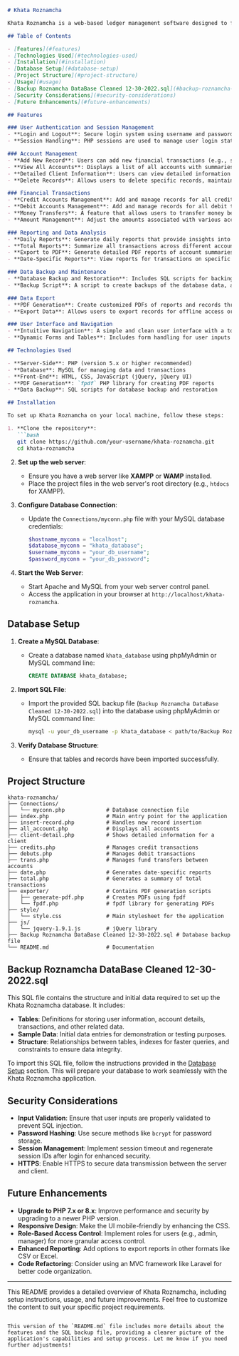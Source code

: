 
```markdown
# Khata Roznamcha

Khata Roznamcha is a web-based ledger management software designed to facilitate easy and efficient handling of financial transactions. The system allows users to manage credits, debits, account details, generate detailed financial reports, and maintain records over time. It is particularly suitable for small businesses or individuals looking to maintain a clear record of their financial activities.

## Table of Contents

- [Features](#features)
- [Technologies Used](#technologies-used)
- [Installation](#installation)
- [Database Setup](#database-setup)
- [Project Structure](#project-structure)
- [Usage](#usage)
- [Backup Roznamcha DataBase Cleaned 12-30-2022.sql](#backup-roznamcha-database-cleaned-12-30-2022sql)
- [Security Considerations](#security-considerations)
- [Future Enhancements](#future-enhancements)

## Features

### User Authentication and Session Management
- **Login and Logout**: Secure login system using username and password, with session management to keep track of logged-in users.
- **Session Handling**: PHP sessions are used to manage user login states and restrict access to specific features.

### Account Management
- **Add New Record**: Users can add new financial transactions (e.g., sales, expenses).
- **View All Accounts**: Displays a list of all accounts with summaries for easy management.
- **Detailed Client Information**: Users can view detailed information about each client, including transaction history.
- **Delete Records**: Allows users to delete specific records, maintaining up-to-date account data.

### Financial Transactions
- **Credit Accounts Management**: Add and manage records for all credit transactions.
- **Debit Accounts Management**: Add and manage records for all debit transactions.
- **Money Transfers**: A feature that allows users to transfer money between different accounts.
- **Amount Management**: Adjust the amounts associated with various accounts through the `amounts.php` page.

### Reporting and Data Analysis
- **Daily Reports**: Generate daily reports that provide insights into financial activities for specific dates.
- **Total Reports**: Summarize all transactions across different accounts, providing a complete view of the ledger.
- **Export to PDF**: Generate detailed PDF reports of account summaries and financial activities using the `fpdf` library.
- **Date-Specific Reports**: View reports for transactions on specific dates, useful for tracking daily activities.

### Data Backup and Maintenance
- **Database Backup and Restoration**: Includes SQL scripts for backing up and restoring the database, ensuring data integrity.
- **Backup Script**: A script to create backups of the database data, allowing for easy data recovery in case of issues.

### Data Export
- **PDF Generation**: Create customized PDFs of reports and records through `generate-pdf.php`.
- **Export Data**: Allows users to export records for offline access or sharing with stakeholders.

### User Interface and Navigation
- **Intuitive Navigation**: A simple and clean user interface with a top navigation bar and sidebar for easy access to all features.
- **Dynamic Forms and Tables**: Includes form handling for user inputs and tables for displaying account information dynamically.

## Technologies Used

- **Server-Side**: PHP (version 5.x or higher recommended)
- **Database**: MySQL for managing data and transactions
- **Front-End**: HTML, CSS, JavaScript (jQuery, jQuery UI)
- **PDF Generation**: `fpdf` PHP library for creating PDF reports
- **Data Backup**: SQL scripts for database backup and restoration

## Installation

To set up Khata Roznamcha on your local machine, follow these steps:

1. **Clone the repository**:
   ```bash
   git clone https://github.com/your-username/khata-roznamcha.git
   cd khata-roznamcha
   ```

2. **Set up the web server**:
   - Ensure you have a web server like **XAMPP** or **WAMP** installed.
   - Place the project files in the web server's root directory (e.g., `htdocs` for XAMPP).

3. **Configure Database Connection**:
   - Update the `Connections/myconn.php` file with your MySQL database credentials:
     ```php
     $hostname_myconn = "localhost";
     $database_myconn = "khata_database";
     $username_myconn = "your_db_username";
     $password_myconn = "your_db_password";
     ```

4. **Start the Web Server**:
   - Start Apache and MySQL from your web server control panel.
   - Access the application in your browser at `http://localhost/khata-roznamcha`.

## Database Setup

1. **Create a MySQL Database**:
   - Create a database named `khata_database` using phpMyAdmin or MySQL command line:
     ```sql
     CREATE DATABASE khata_database;
     ```

2. **Import SQL File**:
   - Import the provided SQL backup file (`Backup Roznamcha DataBase Cleaned 12-30-2022.sql`) into the database using phpMyAdmin or MySQL command line:
     ```bash
     mysql -u your_db_username -p khata_database < path/to/Backup Roznamcha DataBase Cleaned 12-30-2022.sql
     ```

3. **Verify Database Structure**:
   - Ensure that tables and records have been imported successfully.

## Project Structure

```
khata-roznamcha/
├── Connections/
│   └── myconn.php             # Database connection file
├── index.php                  # Main entry point for the application
├── insert-record.php          # Handles new record insertion
├── all_account.php            # Displays all accounts
├── client-detail.php          # Shows detailed information for a client
├── credits.php                # Manages credit transactions
├── debuts.php                 # Manages debit transactions
├── trans.php                  # Manages fund transfers between accounts
├── date.php                   # Generates date-specific reports
├── total.php                  # Generates a summary of total transactions
├── exporter/                  # Contains PDF generation scripts
│   ├── generate-pdf.php       # Creates PDFs using fpdf
│   └── fpdf.php               # fpdf library for generating PDFs
├── style/
│   └── style.css              # Main stylesheet for the application
├── js/
│   └── jquery-1.9.1.js        # jQuery library
├── Backup Roznamcha DataBase Cleaned 12-30-2022.sql # Database backup file
└── README.md                  # Documentation
```

## Backup Roznamcha DataBase Cleaned 12-30-2022.sql

This SQL file contains the structure and initial data required to set up the Khata Roznamcha database. It includes:

- **Tables**: Definitions for storing user information, account details, transactions, and other related data.
- **Sample Data**: Initial data entries for demonstration or testing purposes.
- **Structure**: Relationships between tables, indexes for faster queries, and constraints to ensure data integrity.

To import this SQL file, follow the instructions provided in the [Database Setup](#database-setup) section. This will prepare your database to work seamlessly with the Khata Roznamcha application.

## Security Considerations

- **Input Validation**: Ensure that user inputs are properly validated to prevent SQL injection.
- **Password Hashing**: Use secure methods like `bcrypt` for password storage.
- **Session Management**: Implement session timeout and regenerate session IDs after login for enhanced security.
- **HTTPS**: Enable HTTPS to secure data transmission between the server and client.

## Future Enhancements

- **Upgrade to PHP 7.x or 8.x**: Improve performance and security by upgrading to a newer PHP version.
- **Responsive Design**: Make the UI mobile-friendly by enhancing the CSS.
- **Role-Based Access Control**: Implement roles for users (e.g., admin, manager) for more granular access control.
- **Enhanced Reporting**: Add options to export reports in other formats like CSV or Excel.
- **Code Refactoring**: Consider using an MVC framework like Laravel for better code organization.

---

This README provides a detailed overview of Khata Roznamcha, including setup instructions, usage, and future improvements. Feel free to customize the content to suit your specific project requirements.
```

This version of the `README.md` file includes more details about the features and the SQL backup file, providing a clearer picture of the application's capabilities and setup process. Let me know if you need further adjustments!
